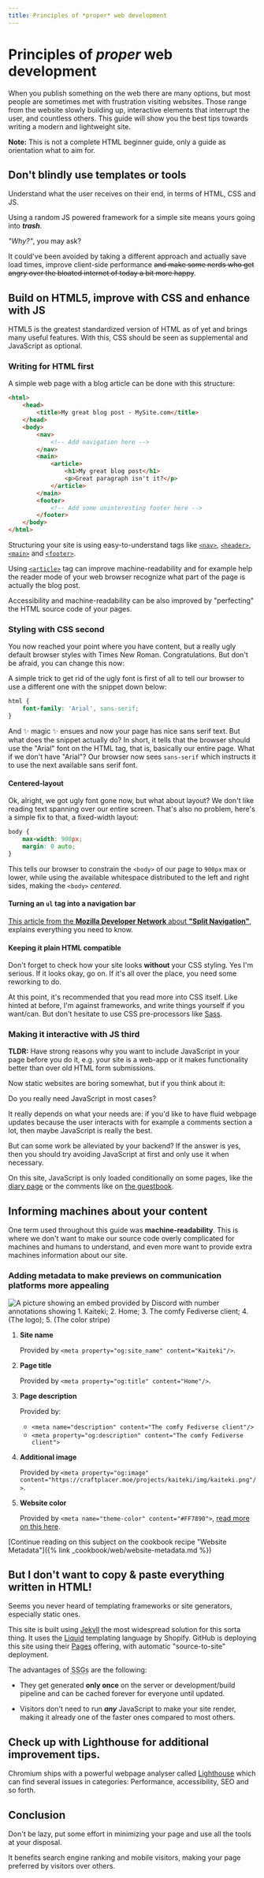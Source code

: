 ```yaml
---
title: Principles of *proper* web development
---
```


# Principles of *proper* web development

When you publish something on the web there are many options, but most people are sometimes met with frustration visiting websites. Those range from the website slowly building up, interactive elements that interrupt the user, and countless others. This guide will show you the best tips towards writing a modern and lightweight site.

**Note:** This is not a complete HTML beginner guide, only a guide as orientation what to aim for.

## Don't blindly use templates or tools

Understand what the user receives on their end, in terms of HTML, CSS and JS.

Using a random JS powered framework for a simple site means yours going into ***trash***.

*"Why?"*, you may ask?

It could've been avoided by taking a different approach and actually save load times, improve client-side performance ~~and make some nerds who get angry over the bloated internet of today a bit more happy~~.

## Build on HTML5, improve with CSS and enhance with JS

HTML5 is the greatest standardized version of HTML as of yet and brings many useful features. With this, CSS should be seen as supplemental and JavaScript as optional.

### Writing for HTML first

A simple web page with a blog article can be done with this structure:

```html
<html>
    <head>
        <title>My great blog post - MySite.com</title>
    </head>
    <body>
        <nav>
            <!-- Add navigation here -->
        </nav>
        <main>   
            <article>
                <h1>My great blog post</h1>
                <p>Great paragraph isn't it?</p>
            </article>
        </main>
        <footer>
            <!-- Add some uninteresting footer here -->
        </footer>
    </body>
</html>
```

Structuring your site is using easy-to-understand tags like [`<nav>`](https://developer.mozilla.org/en-US/docs/Web/HTML/Element/nav), [`<header>`](https://developer.mozilla.org/en-US/docs/Web/HTML/Element/header), [`<main>`](https://developer.mozilla.org/en-US/docs/Web/HTML/Element/main) and [`<footer>`](https://developer.mozilla.org/en-US/docs/Web/HTML/Element/footer).

Using [`<article>`](https://developer.mozilla.org/en-US/docs/Web/HTML/Element/article) tag can improve machine-readability and for example help the reader mode of your web browser recognize what part of the page is actually the blog post.

Accessibility and machine-readability can be also improved by "perfecting" the HTML source code of your pages.

### Styling with CSS second

You now reached your point where you have content, but a really ugly default browser styles with Times New Roman. Congratulations. But don't be afraid, you can change this now:

A simple trick to get rid of the ugly font is first of all to tell our browser to use a different one with the snippet down below:

```css
html {
    font-family: 'Arial', sans-serif;
}
```

And ✨ magic ✨ ensues and now your page has nice sans serif text. But what does the snippet actually do? In short, it tells that the browser should use the "Arial" font on the HTML tag, that is, basically our entire page. What if we don't have "Arial"? Our browser now sees `sans-serif` which instructs it to use the next available sans serif font.

#### Centered-layout

Ok, alright, we got ugly font gone now, but what about layout? We don't like reading text spanning over our entire screen. That's also no problem, here's a simple fix to that, a fixed-width layout:

```css
body {
    max-width: 900px;
    margin: 0 auto;
}
```

This tells our browser to constrain the `<body>` of our page to `900px` max or lower, while using the available whitespace distributed to the left and right sides, making the `<body>` *centered*.

#### Turning an `ul` tag into a navigation bar

[This article from the **Mozilla Developer Network** about **"Split Navigation"**](https://developer.mozilla.org/en-US/docs/Web/CSS/Layout_cookbook/Split_Navigation), explains everything you need to know. 

#### Keeping it plain HTML compatible

Don't forget to check how your site looks **without** your CSS styling. Yes I'm serious. If it looks okay, go on. If it's all over the place, you need some reworking to do.

At this point, it's recommended that you read more into CSS itself. Like hinted at before, I'm against frameworks, and write things yourself if you want/can. But don't hesitate to use CSS pre-processors like [Sass](https://sass-lang.com/).

### Making it interactive with JS third

**TLDR:** Have strong reasons why you want to include JavaScript in your page before you do it, e.g. your site is a web-app or it makes functionality better than over old HTML form submissions.

Now static websites are boring somewhat, but if you think about it:

Do you really need JavaScript in most cases?

It really depends on what your needs are: if you'd like to have fluid webpage updates because the user interacts with for example a comments section a lot, then maybe JavaScript is really the best.

But can some work be alleviated by your backend? If the answer is yes, then you should try avoiding JavaScript at first and only use it when necessary.

On this site, JavaScript is only loaded conditionally on some pages, like the [diary page](/diary) or the comments like on [the guestbook](/guestbook).

## Informing machines about your content

One term used throughout this guide was **machine-readability**. This is where we don't want to make our source code overly complicated for machines and humans to understand, and even more want to provide extra machines information about our site.

### Adding metadata to make previews on communication platforms more appealing

![A picture showing an embed provided by Discord with number annotations showing 1. Kaiteki; 2. Home; 3. The comfy Fediverse client; 4. (The logo); 5. (The color stripe)](/img/blog/web-previews/discord-web-embed-with-legend.png)

1. **Site name**

   Provided by `<meta property="og:site_name" content="Kaiteki"/>`.

2. **Page title**

   Provided by `<meta property="og:title" content="Home"/>`.

3. **Page description**

   Provided by:
   - `<meta name="description" content="The comfy Fediverse client"/>`
   - `<meta property="og:description" content="The comfy Fediverse client">`

4. **Additional image**

   Provided by `<meta property="og:image" content="https://craftplacer.moe/projects/kaiteki/img/kaiteki.png"/>`.

5. **Website color**

   Provided by `<meta name="theme-color" content="#FF7890">`, [read more on this here](https://developers.google.com/web/updates/2014/11/Support-for-theme-color-in-Chrome-39-for-Android).

[Continue reading on this subject on the cookbook recipe "Website Metadata"]({% link _cookbook/web/website-metadata.md %})

## But I don't want to copy & paste everything written in HTML!

Seems you never heard of templating frameworks or site generators, especially static ones.

This site is built using [Jekyll](https://jekyllrb.com/) the most widespread solution for this sorta thing. It uses the [Liquid](https://github.com/Shopify/liquid) templating language by Shopify. GitHub is deploying this site using their [Pages](https://pages.github.com/) offering, with automatic "source-to-site" deployment.

The advantages of <abbr title="static site generators">SSGs</abbr> are the following:

- They get generated **only once** on the server or development/build pipeline and can be cached forever for everyone until updated.

- Visitors don't need to run ***any*** JavaScript to make your site render, making it already one of the faster ones compared to most others.

## Check up with Lighthouse for additional improvement tips.

Chromium ships with a powerful webpage analyser called [Lighthouse](https://developers.google.com/web/tools/lighthouse/) which can find several issues in categories: Performance, accessibility, SEO and so forth.

## Conclusion

Don't be lazy, put some effort in minimizing your page and use all the tools at your disposal.

It benefits search engine ranking and mobile visitors, making your page preferred by visitors over others.